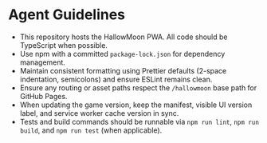 # Agent Guidelines

- This repository hosts the HallowMoon PWA. All code should be TypeScript when possible.
- Use npm with a committed `package-lock.json` for dependency management.
- Maintain consistent formatting using Prettier defaults (2-space indentation, semicolons) and ensure ESLint remains clean.
- Ensure any routing or asset paths respect the `/hallowmoon` base path for GitHub Pages.
- When updating the game version, keep the manifest, visible UI version label, and service worker cache version in sync.
- Tests and build commands should be runnable via `npm run lint`, `npm run build`, and `npm run test` (when applicable).


